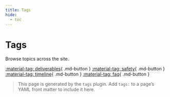 ```yaml
---
title: Tags
hide:
  - toc
---
```


# Tags

Browse topics across the site.

[:material-tag: deliverables](#){ .md-button } [:material-tag: safety](#){ .md-button } [:material-tag: timeline](#){ .md-button } [:material-tag: faq](#){ .md-button }

> This page is generated by the `tags` plugin. Add `tags:` to a page’s YAML front matter to include it here.

